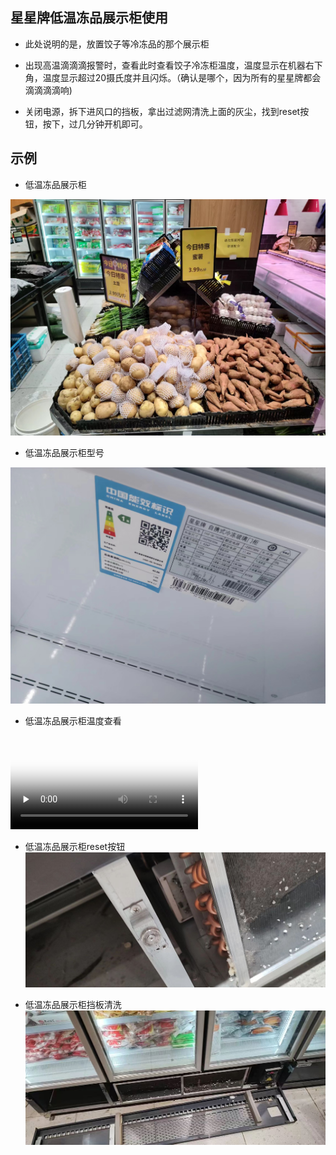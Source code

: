 ## 星星牌低温冻品展示柜使用


* 此处说明的是，放置饺子等冷冻品的那个展示柜

* 出现高温滴滴滴报警时，查看此时查看饺子冷冻柜温度，温度显示在机器右下角，温度显示超过20摄氏度并且闪烁。（确认是哪个，因为所有的星星牌都会滴滴滴滴响)

* 关闭电源，拆下进风口的挡板，拿出过滤网清洗上面的灰尘，找到reset按钮，按下，过几分钟开机即可。


## 示例

* 低温冻品展示柜
 
![](../../resources/pic/equipment/冻品展示柜.jpeg ':size=50%')

* 低温冻品展示柜型号
 
![](../../resources/pic/equipment/冻品展示柜型号.jpeg ':size=50%')

* 低温冻品展示柜温度查看
 
<video id="video" controls="" preload="none" poster="../../resources/pic/common/视频封面3.png"><source id="mp4" src="../../resources/pic/equipment/冻品展示柜温度查看.mp4" type="video/mp4"></videos>

* 低温冻品展示柜reset按钮
![](../../resources/pic/equipment/冻品展示柜reset.jpeg ':size=50%')

* 低温冻品展示柜挡板清洗
![](../../resources/pic/equipment/冻品展示柜挡板.jpeg ':size=50%')
